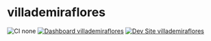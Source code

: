# villademiraflores

![CI none](https://img.shields.io/badge/ci-none-orange.svg)
[![Dashboard villademiraflores](https://img.shields.io/badge/dashboard-villademiraflores-yellow.svg)](https://dashboard.pantheon.io/sites/e36aa10a-becc-4de4-83d2-881a80b09bfe#dev/code)
[![Dev Site villademiraflores](https://img.shields.io/badge/site-villademiraflores-blue.svg)](http://dev-villademiraflores.pantheonsite.io/)